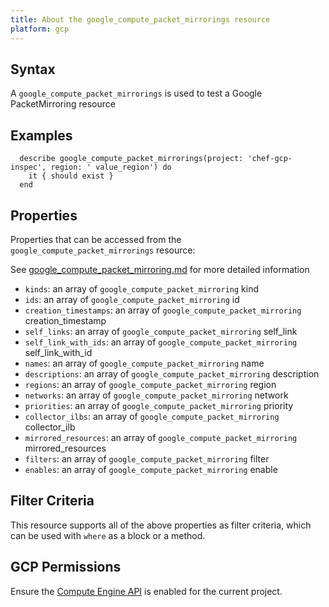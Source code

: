 ```yaml
---
title: About the google_compute_packet_mirrorings resource
platform: gcp
---
```


## Syntax
A `google_compute_packet_mirrorings` is used to test a Google PacketMirroring resource

## Examples
```
  describe google_compute_packet_mirrorings(project: 'chef-gcp-inspec', region: ' value_region') do
    it { should exist }
  end
```

## Properties
Properties that can be accessed from the `google_compute_packet_mirrorings` resource:

See [google_compute_packet_mirroring.md](google_compute_packet_mirroring.md) for more detailed information
  * `kinds`: an array of `google_compute_packet_mirroring` kind
  * `ids`: an array of `google_compute_packet_mirroring` id
  * `creation_timestamps`: an array of `google_compute_packet_mirroring` creation_timestamp
  * `self_links`: an array of `google_compute_packet_mirroring` self_link
  * `self_link_with_ids`: an array of `google_compute_packet_mirroring` self_link_with_id
  * `names`: an array of `google_compute_packet_mirroring` name
  * `descriptions`: an array of `google_compute_packet_mirroring` description
  * `regions`: an array of `google_compute_packet_mirroring` region
  * `networks`: an array of `google_compute_packet_mirroring` network
  * `priorities`: an array of `google_compute_packet_mirroring` priority
  * `collector_ilbs`: an array of `google_compute_packet_mirroring` collector_ilb
  * `mirrored_resources`: an array of `google_compute_packet_mirroring` mirrored_resources
  * `filters`: an array of `google_compute_packet_mirroring` filter
  * `enables`: an array of `google_compute_packet_mirroring` enable

## Filter Criteria
This resource supports all of the above properties as filter criteria, which can be used
with `where` as a block or a method.

## GCP Permissions

Ensure the [Compute Engine API](https://console.cloud.google.com/apis/library/compute.googleapis.com/) is enabled for the current project.
